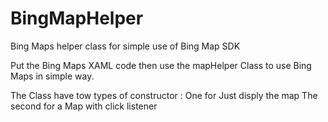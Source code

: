 BingMapHelper
=============

Bing Maps helper class for simple use of Bing Map SDK

Put the Bing Maps XAML code then use the mapHelper Class to use Bing Maps in simple way.

The Class have tow types of constructor :
One for Just disply the map
The second for a Map with click listener
